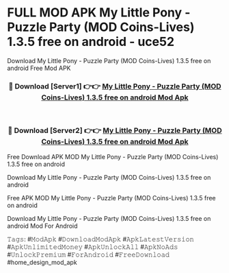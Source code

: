 # FULL MOD APK My Little Pony - Puzzle Party (MOD Coins-Lives) 1.3.5 free on android - uce52
Download My Little Pony - Puzzle Party (MOD Coins-Lives) 1.3.5 free on android Free Mod APK

<div align="center">
<h3>🔴 Download [Server1] 👉👉 <a href="https://apk-comot.site?title=My_Little_Pony_-_Puzzle_Party_(MOD_Coins-Lives)_1.3.5_free_on_android">My Little Pony - Puzzle Party (MOD Coins-Lives) 1.3.5 free on android Mod Apk</a></h3><br>

<h3>🔴 Download [Server2] 👉👉 <a href="https://apk-comot.site?title=My_Little_Pony_-_Puzzle_Party_(MOD_Coins-Lives)_1.3.5_free_on_android">My Little Pony - Puzzle Party (MOD Coins-Lives) 1.3.5 free on android Mod Apk</a></h3>
</div>


Free Download APK MOD My Little Pony - Puzzle Party (MOD Coins-Lives) 1.3.5 free on android

Download My Little Pony - Puzzle Party (MOD Coins-Lives) 1.3.5 free on android 

Free APK MOD My Little Pony - Puzzle Party (MOD Coins-Lives) 1.3.5 free on android 

Download My Little Pony - Puzzle Party (MOD Coins-Lives) 1.3.5 free on android Mod For Android

𝚃𝚊𝚐𝚜: #𝙼𝚘𝚍𝙰𝚙𝚔 #𝙳𝚘𝚠𝚗𝚕𝚘𝚊𝚍𝙼𝚘𝚍𝙰𝚙𝚔 #𝙰𝚙𝚔𝙻𝚊𝚝𝚎𝚜𝚝𝚅𝚎𝚛𝚜𝚒𝚘𝚗 #𝙰𝚙𝚔𝚄𝚗𝚕𝚒𝚖𝚒𝚝𝚎𝚍𝙼𝚘𝚗𝚎𝚢 #𝙰𝚙𝚔𝚄𝚗𝚕𝚘𝚌𝚔𝙰𝚕𝚕 #𝙰𝚙𝚔𝙽𝚘𝙰𝚍𝚜 #𝚄𝚗𝚕𝚘𝚌𝚔𝙿𝚛𝚎𝚖𝚒𝚞𝚖 #𝙵𝚘𝚛𝙰𝚗𝚍𝚛𝚘𝚒𝚍 #𝙵𝚛𝚎𝚎𝙳𝚘𝚠𝚗𝚕𝚘𝚊𝚍 #home_design_mod_apk